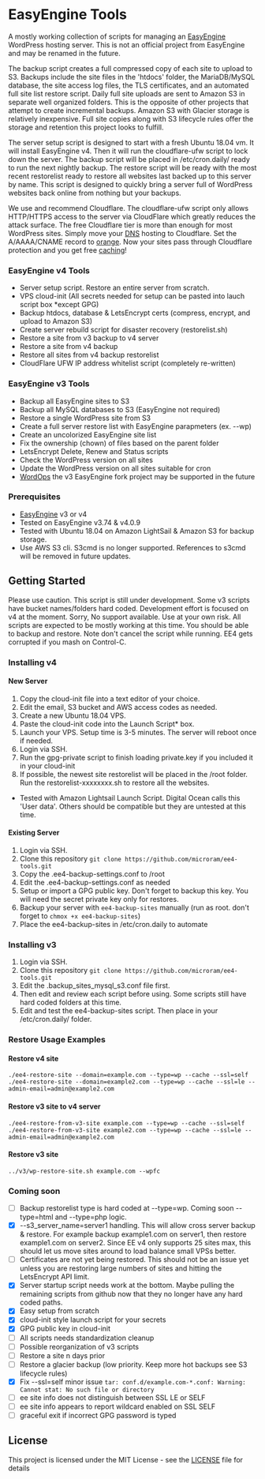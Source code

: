 # EasyEngine Tools

A mostly working collection of scripts for managing an [EasyEngine](https://easyengine.io) WordPress hosting server. This is not an official project from EasyEngine and may be renamed in the future. 

The backup script creates a full compressed copy of each site to upload to S3. Backups include the site files in the 'htdocs' folder, the MariaDB/MySQL database, the site access log files, the TLS certificates, and an automated full site list restore script.  Daily full site uploads are sent to Amazon S3 in separate well organized folders. This is the opposite of other projects that attempt to create incremental backups. Amazon S3 with Glacier storage is relatively inexpensive. Full site copies along with S3 lifecycle rules offer the storage and retention this project looks to fulfill.

The server setup script is designed to start with a fresh Ubuntu 18.04 vm. It will install EasyEngine v4. Then it will run the cloudflare-ufw script to lock down the server. The backup script will be placed in /etc/cron.daily/ ready to run the next nightly backup. The restore script will be ready with the most recent restorelist ready to restore all websites last backed up to this server by name. This script is designed to quickly bring a server full of WordPress websites back online from nothing but your backups.

We use and recommend Cloudflare. The cloudflare-ufw script only allows HTTP/HTTPS access to the server via CloudFlare which greatly reduces the attack surface. The free Cloudflare tier is more than enough for most WordPress sites. Simply move your [DNS](https://support.cloudflare.com/hc/en-us/articles/201720164-Step-2-Create-a-Cloudflare-account-and-add-a-website) hosting to Cloudflare. Set the A/AAAA/CNAME record to [orange](https://support.cloudflare.com/hc/en-us/articles/200169626-What-subdomains-are-appropriate-for-orange-gray-clouds-). Now your sites pass through Cloudflare protection and you get free [caching](https://support.cloudflare.com/hc/en-us/articles/200172516-Which-file-extensions-does-Cloudflare-cache-for-static-content-)!

### EasyEngine v4 Tools

- Server setup script. Restore an entire server from scratch.
- VPS cloud-init (All secrets needed for setup can be pasted into lauch script box *except GPG)
- Backup htdocs, database & LetsEncrypt certs (compress, encrypt, and upload to Amazon S3)
- Create server rebuild script for disaster recovery (restorelist.sh)
- Restore a site from v3 backup to v4 server
- Restore a site from v4 backup
- Restore all sites from v4 backup restorelist
- CloudFlare UFW IP address whitelist script (completely re-written)

### EasyEngine v3 Tools

- Backup all EasyEngine sites to S3
- Backup all MySQL databases to S3 (EasyEngine not required)
- Restore a single WordPress site from S3
- Create a full server restore list with EasyEngine parapmeters (ex. --wp)
- Create an uncolorized EasyEngine site list
- Fix the ownership (chown) of files based on the parent folder
- LetsEncrypt Delete, Renew and Status scripts
- Check the WordPress version on all sites
- Update the WordPress version on all sites suitable for cron
- [WordOps](https://wordops.org/) the v3 EasyEngine fork project may be supported in the future

### Prerequisites

- [EasyEngine](https://easyengine.io) v3 or v4
- Tested on EasyEngine v3.74 & v4.0.9
- Tested with Ubuntu 18.04 on Amazon LightSail & Amazon S3 for backup storage.
- Use AWS S3 cli. S3cmd is no longer supported. References to s3cmd will be removed in future updates.

## Getting Started

Please use caution. This script is still under development. Some v3 scripts have bucket names/folders hard coded. Development effort is focused on v4 at the moment. Sorry, No support available. Use at your own risk. All scripts are expected to be mostly working at this time. You should be able to backup and restore. Note don't cancel the script while running. EE4 gets corrupted if you mash on Control-C.

### Installing v4

#### New Server

1. Copy the cloud-init file into a text editor of your choice.
2. Edit the email, S3 bucket and AWS access codes as needed.
3. Create a new Ubuntu 18.04 VPS.
4. Paste the cloud-init code into the Launch Script* box.
5. Launch your VPS. Setup time is 3-5 minutes. The server will reboot once if needed.
6. Login via SSH.
7. Run the gpg-private script to finish loading private.key if you included it in your cloud-init
8. If possible, the newest site restorelist will be placed in the /root folder. Run the restorelist-xxxxxxxx.sh to restore all the websites.

 * Tested with Amazon Lightsail Launch Script. Digital Ocean calls this 'User data'. Others should be compatible but they are untested at this time.

#### Existing Server

1. Login via SSH.
2. Clone this repository `git clone https://github.com/microram/ee4-tools.git`
3. Copy the .ee4-backup-settings.conf to /root
4. Edit the .ee4-backup-settings.conf as needed
5. Setup or import a GPG public key. Don't forget to backup this key. You will need the secret private key only for restores.
6. Backup your server with `ee4-backup-sites` manually (run as root. don't forget to `chmox +x ee4-backup-sites`)
7. Place the ee4-backup-sites in /etc/cron.daily to automate

### Installing v3

1. Login via SSH.
2. Clone this repository `git clone https://github.com/microram/ee4-tools.git`
3. Edit the .backup_sites_mysql_s3.conf file first. 
4. Then edit and review each script before using. Some scripts still have hard coded folders at this time.
5. Edit and test the ee4-backup-sites script. Then place in your /etc/cron.daily/ folder. 

### Restore Usage Examples

#### Restore v4 site

    ./ee4-restore-site --domain=example.com --type=wp --cache --ssl=self
    ./ee4-restore-site --domain=example2.com --type=wp --cache --ssl=le --admin-email=admin@example2.com

#### Restore v3 site to v4 server

    ./ee4-restore-from-v3-site example.com --type=wp --cache --ssl=self
    ./ee4-restore-from-v3-site example2.com --type=wp --cache --ssl=le --admin-email=admin@example2.com

#### Restore v3 site

    ../v3/wp-restore-site.sh example.com --wpfc

### Coming soon

- [ ] Backup restorelist type is hard coded at --type=wp. Coming soon --type=html and --type=php logic.
- [x] --s3_server_name=server1 handling. This will allow cross server backup & restore. For example backup example1.com on server1, then restore example1.com on server2. Since EE v4 only supports 25 sites max, this should let us move sites around to load balance small VPSs better.  
- [ ] Certificates are not yet being restored. This should not be an issue yet unless you are restoring large numbers of sites and hitting the LetsEncrypt API limit.
- [x] Server startup script needs work at the bottom. Maybe pulling the remaining scripts from github now that they no longer have any hard coded paths.
- [x] Easy setup from scratch
- [x] cloud-init style launch script for your secrets
- [x] GPG public key in cloud-init
- [ ] All scripts needs standardization cleanup
- [ ] Possible reorganization of v3 scripts
- [ ] Restore a site n days prior
- [ ] Restore a glacier backup (low priority. Keep more hot backups see S3 lifecycle rules)
- [x] Fix --ssl=self minor issue `tar: conf.d/example.com-*.conf: Warning: Cannot stat: No such file or directory`
- [ ] ee site info does not distinguish between SSL LE or SELF
- [ ] ee site info appears to report wildcard enabled on SSL SELF
- [ ] graceful exit if incorrect GPG password is typed

## License

This project is licensed under the MIT License - see the [LICENSE](LICENSE) file for details
